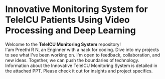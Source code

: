 # Innovative Monitoring System for TeleICU Patients Using Video Processing and Deep Learning
Welcome to the **TeleICU Monitoring System** repository!<br>I'am Preethi R N, an Enginner with a nack for coding. Dive into my projects to see what I've been working on. I'm open to feedback, collaboration, and new ideas. Together, we can push the boundaries of technology.<br>
Information about the Innovative TeleICU Monitoring System is detailed in the attached PPT. Please check it out for insights and project specifics.

